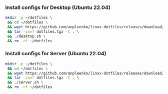 ### Install configs for Desktop (Ubuntu 22.04)

```bash
mkdir -p ~/dotfiles \
 && cd ~/dotfiles \
 && wget https://github.com/anpleenko/linux-dotfiles/releases/download/v28-07-2023-08h-53m-15s/dotfiles.tgz \
 && tar -zxvf dotfiles.tgz -C . \
 && ./desktop.sh \
 && rm -rf ~/dotfiles
```

### Install configs for Server (Ubuntu 22.04)

```bash
mkdir -p ~/dotfiles \
 && cd ~/dotfiles \
 && wget https://github.com/anpleenko/linux-dotfiles/releases/download/v28-07-2023-08h-53m-15s/dotfiles.tgz \
 && tar -zxvf dotfiles.tgz -C . \
 && ./server.sh \
 && rm -rf ~/dotfiles
```
